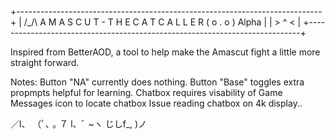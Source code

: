 +----------------------------------------------------------------------------+
|  /\_/\    A M A S C U T - T H E  C A T  C A L L E R      ( o . o )  Alpha  |
|  > ^ <                                                                     |
+----------------------------------------------------------------------------+

Inspired from BetterAOD, a tool to help make the Amascut fight a little
more straight forward.

Notes:
Button "NA" currently does nothing.
Button "Base" toggles extra propmpts helpful for learning.
Chatbox requires visability of Game Messages icon to locate chatbox
Issue reading chatbox on 4k display..

 ／l、 
（ﾟ､ ｡ ７
 l、ﾞ ~ヽ
 じしf_, )ノ
